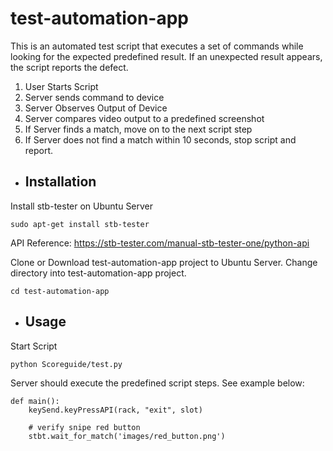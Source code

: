 # test-automation-app

This is an automated test script that executes a set of commands while looking for the expected predefined result. If an unexpected result appears, the script reports the defect.

1. User Starts Script
2. Server sends command to device
3. Server Observes Output of Device
4. Server compares video output to a predefined screenshot
5. If Server finds a match, move on to the next script step
6. If Server does not find a match within 10 seconds, stop script and report.

* ## Installation
Install stb-tester on Ubuntu Server
```
sudo apt-get install stb-tester

```
API Reference: <https://stb-tester.com/manual-stb-tester-one/python-api> 

Clone or Download test-automation-app project to Ubuntu Server.
Change directory into test-automation-app project.
```
cd test-automation-app
```

* ## Usage
Start Script
```
python Scoreguide/test.py
```
Server should execute the predefined script steps. See example below:
```
def main():
	keySend.keyPressAPI(rack, "exit", slot)

	# verify snipe red button
	stbt.wait_for_match('images/red_button.png')

```
